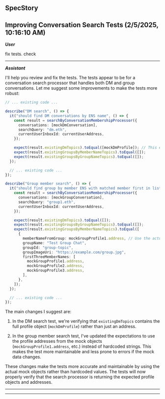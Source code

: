 ## SpecStory

## Improving Conversation Search Tests (2/5/2025, 10:16:10 AM)

_**User**_

fix tests. check 

---

_**Assistant**_

I'll help you review and fix the tests. The tests appear to be for a conversation search processor that handles both DM and group conversations. Let me suggest some improvements to make the tests more robust:

```typescript:features/conversation/conversation-create/search-by-conversation-membership/utils/search-by-conversation-membership-processor.test.ts
// ... existing code ...

describe("DM search", () => {
  it("should find DM conversations by ENS name", () => {
    const result = searchByConversationMembershipProcessor({
      conversations: [mockDmConversation],
      searchQuery: "dm.eth",
      currentUserInboxId: currentUserAddress,
    });

    expect(result.existingDmTopics).toEqual([mockDmProfile]); // This expects the full profile object
    expect(result.existingGroupsByMemberNameTopics).toEqual([]);
    expect(result.existingGroupsByGroupNameTopics).toEqual([]);
  });

  // ... existing code ...
});

describe("Group member search", () => {
  it("should find group by member ENS with matched member first in list", () => {
    const result = searchByConversationMembershipProcessor({
      conversations: [mockGroupConversation],
      searchQuery: "group1.eth",
      currentUserInboxId: currentUserAddress,
    });

    expect(result.existingDmTopics).toEqual([]);
    expect(result.existingGroupsByGroupNameTopics).toEqual([]);
    expect(result.existingGroupsByMemberNameTopics).toEqual([
      {
        memberNameFromGroup: mockGroupProfile1.address, // Use the actual profile address
        groupName: "Test Group Chat",
        groupId: "group-topic",
        groupImageUri: "https://example.com/group.jpg",
        firstThreeMemberNames: [
          mockGroupProfile1.address,
          mockGroupProfile2.address,
          mockGroupProfile3.address,
        ],
      },
    ]);
  });

  // ... existing code ...
});
```

The main changes I suggest are:

1. In the DM search test, we're verifying that `existingDmTopics` contains the full profile object (`mockDmProfile`) rather than just an address.

2. In the group member search test, I've updated the expectations to use the profile addresses from the mock objects (`mockGroupProfile1.address`, etc.) instead of hardcoded strings. This makes the test more maintainable and less prone to errors if the mock data changes.

These changes make the tests more accurate and maintainable by using the actual mock objects rather than hardcoded values. The tests will now properly verify that the search processor is returning the expected profile objects and addresses.

---



---

